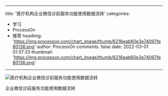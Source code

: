 
---
title: '医疗机构企业微信诊前服务功能使用数据流转'
categories: 
 - 学习
 - ProcessOn
 - 推荐
headimg: 'https://img.processon.com/chart_image/thumb/6216eab60e3e74097fe80136.png'
author: ProcessOn
comments: false
date: 2022-03-01 01:37:33
thumbnail: 'https://img.processon.com/chart_image/thumb/6216eab60e3e74097fe80136.png'
---

<div>   
<img class="thumb" alt="医疗机构企业微信诊前服务功能使用数据流转" src="https://img.processon.com/chart_image/thumb/6216eab60e3e74097fe80136.png" referrerpolicy="no-referrer">
<p>企业微信诊前服务功能使用数据流转</p>  
</div>
            